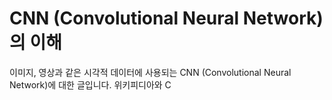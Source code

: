 # CNN (Convolutional Neural Network)의 이해
이미지, 영상과 같은 시각적 데이터에 사용되는 CNN (Convolutional Neural Network)에 대한 글입니다. 위키피디아와 C
<!--stackedit_data:
eyJoaXN0b3J5IjpbMTA0MjI3MzE0OV19
-->